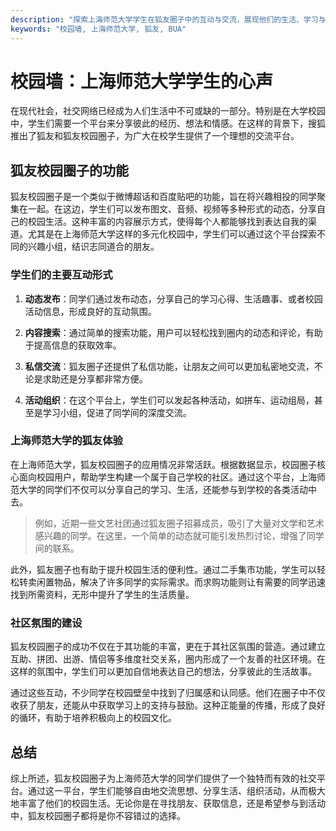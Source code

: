 ```yaml
---
description: "探索上海师范大学学生在狐友圈子中的互动与交流，展现他们的生活、学习与梦想。"
keywords: "校园墙, 上海师范大学, 狐友, BUA"
---
```

# 校园墙：上海师范大学学生的心声

在现代社会，社交网络已经成为人们生活中不可或缺的一部分。特别是在大学校园中，学生们需要一个平台来分享彼此的经历、想法和情感。在这样的背景下，搜狐推出了狐友和狐友校园圈子，为广大在校学生提供了一个理想的交流平台。

## 狐友校园圈子的功能

狐友校园圈子是一个类似于微博超话和百度贴吧的功能，旨在将兴趣相投的同学聚集在一起。在这边，学生们可以发布图文、音频、视频等多种形式的动态，分享自己的校园生活。这种丰富的内容展示方式，使得每个人都能够找到表达自我的渠道。尤其是在上海师范大学这样的多元化校园中，学生们可以通过这个平台探索不同的兴趣小组，结识志同道合的朋友。

### 学生们的主要互动形式

1. **动态发布**：同学们通过发布动态，分享自己的学习心得、生活趣事、或者校园活动信息，形成良好的互动氛围。
   
2. **内容搜索**：通过简单的搜索功能，用户可以轻松找到圈内的动态和评论，有助于提高信息的获取效率。

3. **私信交流**：狐友圈子还提供了私信功能，让朋友之间可以更加私密地交流，不论是求助还是分享都非常方便。

4. **活动组织**：在这个平台上，学生们可以发起各种活动，如拼车、运动组局，甚至是学习小组，促进了同学间的深度交流。

### 上海师范大学的狐友体验

在上海师范大学，狐友校园圈子的应用情况非常活跃。根据数据显示，校园圈子核心面向校园用户，帮助学生构建一个属于自己学校的社区。通过这个平台，上海师范大学的同学们不仅可以分享自己的学习、生活，还能参与到学校的各类活动中去。

> 例如，近期一些文艺社团通过狐友圈子招募成员，吸引了大量对文学和艺术感兴趣的同学。在这里，一个简单的动态就可能引发热烈讨论，增强了同学间的联系。

此外，狐友圈子也有助于提升校园生活的便利性。通过二手集市功能，学生可以轻松转卖闲置物品，解决了许多同学的实际需求。而求购功能则让有需要的同学迅速找到所需资料，无形中提升了学生的生活质量。

### 社区氛围的建设

狐友校园圈子的成功不仅在于其功能的丰富，更在于其社区氛围的营造。通过建立互助、拼团、出游、情侣等多维度社交关系，圈内形成了一个友善的社区环境。在这样的氛围中，学生们可以更加自信地表达自己的想法，分享彼此的生活故事。

通过这些互动，不少同学在校园壁垒中找到了归属感和认同感。他们在圈子中不仅收获了朋友，还能从中获取学习上的支持与鼓励。这种正能量的传播，形成了良好的循环，有助于培养积极向上的校园文化。

## 总结

综上所述，狐友校园圈子为上海师范大学的同学们提供了一个独特而有效的社交平台。通过这一平台，学生们能够自由地交流思想、分享生活、组织活动，从而极大地丰富了他们的校园生活。无论你是在寻找朋友、获取信息，还是希望参与到活动中，狐友校园圈子都将是你不容错过的选择。
